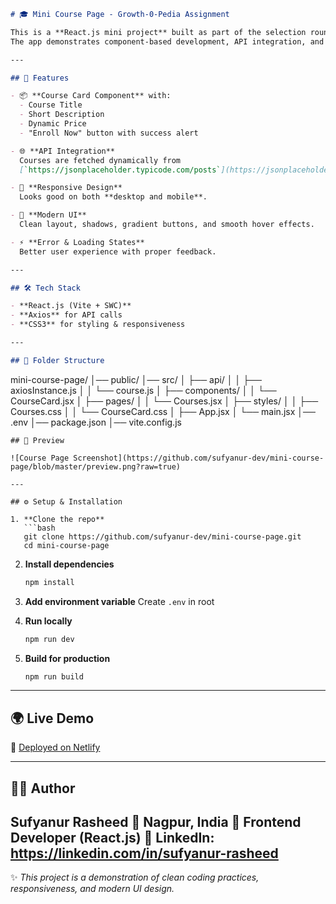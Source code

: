 ```markdown
# 🎓 Mini Course Page - Growth-0-Pedia Assignment

This is a **React.js mini project** built as part of the selection round for **Growth-0-Pedia**.  
The app demonstrates component-based development, API integration, and responsive design.

---

## 🚀 Features

- 📦 **Course Card Component** with:
  - Course Title
  - Short Description
  - Dynamic Price
  - "Enroll Now" button with success alert

- 🌐 **API Integration**  
  Courses are fetched dynamically from  
  [`https://jsonplaceholder.typicode.com/posts`](https://jsonplaceholder.typicode.com/posts).

- 📱 **Responsive Design**  
  Looks good on both **desktop and mobile**.

- 🎨 **Modern UI**  
  Clean layout, shadows, gradient buttons, and smooth hover effects.

- ⚡ **Error & Loading States**  
  Better user experience with proper feedback.

---

## 🛠️ Tech Stack

- **React.js (Vite + SWC)**
- **Axios** for API calls
- **CSS3** for styling & responsiveness

---

## 📂 Folder Structure

```

mini-course-page/
│── public/
│── src/
│   ├── api/
│   │   ├── axiosInstance.js
│   │   └── course.js
│   ├── components/
│   │   └── CourseCard.jsx
│   ├── pages/
│   │   └── Courses.jsx
│   ├── styles/
│   │   ├── Courses.css
│   │   └── CourseCard.css
│   ├── App.jsx
│   └── main.jsx
│── .env
│── package.json
│── vite.config.js

````
## 📸 Preview

![Course Page Screenshot](https://github.com/sufyanur-dev/mini-course-page/blob/master/preview.png?raw=true)

---

## ⚙️ Setup & Installation

1. **Clone the repo**
   ```bash
   git clone https://github.com/sufyanur-dev/mini-course-page.git
   cd mini-course-page
````

2. **Install dependencies**

   ```bash
   npm install
   ```

3. **Add environment variable**
   Create `.env` in root

4. **Run locally**

   ```bash
   npm run dev
   ```

5. **Build for production**

   ```bash
   npm run build
   ```

---

## 🌍 Live Demo

🔗 [Deployed on Netlify](https://mini-course-page.netlify.app/)

---



## 👨‍💻 Author

**Sufyanur Rasheed**
📍 Nagpur, India
💼 Frontend Developer (React.js)
🔗 LinkedIn: https://linkedin.com/in/sufyanur-rasheed
---

✨ *This project is a demonstration of clean coding practices, responsiveness, and modern UI design.*

```
